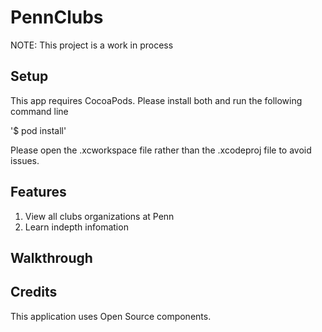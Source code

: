 # PennClubs
NOTE: This project is a work in process

## Setup
This app requires CocoaPods. Please install both and run the following command line

'$ pod install' 

Please open the .xcworkspace file rather than the .xcodeproj file to avoid issues.

## Features
1. View all clubs organizations at Penn
2. Learn indepth infomation

## Walkthrough

## Credits
This application uses Open Source components.

